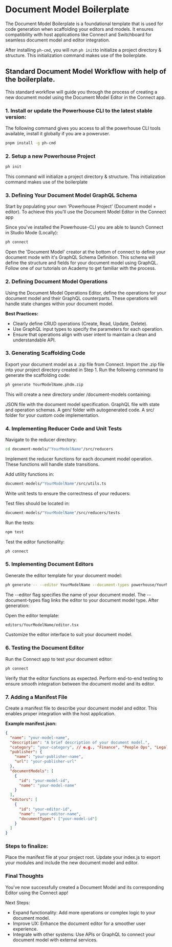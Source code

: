 # Document Model Boilerplate

The Document Model Boilerplate is a foundational template that is used for code generation when scaffolding your editors and models. 
It ensures compatibility with host applications like Connect and Switchboard for seamless document model and editor integration. 

After installing `ph-cmd`, you will run `ph init`to initialize a project directory & structure. 
This initialization command makes use of the boilerplate.

## Standard Document Model Workflow with help of the boilerplate.
This standard workflow will guide you through the process of creating a new document model using the Document Model Editor in the Connect app. 

### 1. Install or update the Powerhouse CLI to the latest stable version:

The following command gives you access to all the powerhouse CLI tools available, install it globally if you are a poweruser. 

```bash
pnpm install -g ph-cmd
```

### 2. Setup a new Powerhouse Project

```bash
ph init
```

This command will initialize a project directory & structure. This initialization command makes use of the boilerplate

### 3. Defining Your Document Model GraphQL Schema
Start by populating your own 'Powerhouse Project' (Document model + editor).
To achieve this you'll use the Document Model Editor in the Connect app

Since you've installed the Powerhouse-CLI you are able to launch Connect in Studio Mode (Locally):

```bash
ph connect
```

Open the 'Document Model' creator at the bottom of connect to define your document mode with it's GraphQL Schema Definition.
This schema will define the structure and fields for your document model using GraphQL. 
Follow one of our tutorials on Academy to get familiar with the process. 

### 2. Defining Document Model Operations
Using the Document Model Operations Editor, define the operations for your document model and their GraphQL counterparts. 
These operations will handle state changes within your document model.

**Best Practices:**

- Clearly define CRUD operations (Create, Read, Update, Delete).
- Use GraphQL input types to specify the parameters for each operation.
- Ensure that operations align with user intent to maintain a clean and understandable API.

### 3. Generating Scaffolding Code
Export your document model as a .zip file from Connect.
Import the .zip file into your project directory created in Step 1.
Run the following command to generate the scaffolding code:

```bash
ph generate YourModelName.phdm.zip
```

This will create a new directory under /document-models containing:

JSON file with the document model specification.
GraphQL file with state and operation schemas.
A gen/ folder with autogenerated code.
A src/ folder for your custom code implementation.

### 4. Implementing Reducer Code and Unit Tests
Navigate to the reducer directory:

```bash
cd document-models/"YourModelName"/src/reducers
```

Implement the reducer functions for each document model operation. These functions will handle state transitions.

Add utility functions in:

```bash
document-models/"YourModelName"/src/utils.ts
```

Write unit tests to ensure the correctness of your reducers:

Test files should be located in:

```bash
document-models/"YourModelName"/src/reducers/tests
```

Run the tests:

```bash
npm test
```

Test the editor functionality:

```bash
ph connect
```

### 5. Implementing Document Editors
Generate the editor template for your document model:

```bash
ph generate -- --editor YourModelName --document-types powerhouse/YourModelName
```

The --editor flag specifies the name of your document model.
The --document-types flag links the editor to your document model type.
After generation:

Open the editor template:

```bash
editors/YourModelName/editor.tsx
```

Customize the editor interface to suit your document model.

### 6. Testing the Document Editor
Run the Connect app to test your document editor:

```bash
ph connect
```

Verify that the editor functions as expected.
Perform end-to-end testing to ensure smooth integration between the document model and its editor.

### 7. Adding a Manifest File
Create a manifest file to describe your document model and editor. This enables proper integration with the host application.

**Example manifest.json:**

```json
{
  "name": "your-model-name",
  "description": "A brief description of your document model.",
  "category": "your-category", // e.g., "Finance", "People Ops", "Legal"
  "publisher": {
    "name": "your-publisher-name",
    "url": "your-publisher-url"
  },
  "documentModels": [
    {
      "id": "your-model-id",
      "name": "your-model-name"
    }
  ],
  "editors": [
    {
      "id": "your-editor-id",
      "name": "your-editor-name",
      "documentTypes": ["your-model-id"]
    }
  ]
}
```

### Steps to finalize:

Place the manifest file at your project root.
Update your index.js to export your modules and include the new document model and editor.

### Final Thoughts
You've now successfully created a Document Model and its corresponding Editor using the Connect app!

Next Steps:
- Expand functionality: Add more operations or complex logic to your document model.
- Improve UX: Enhance the document editor for a smoother user experience.
- Integrate with other systems: Use APIs or GraphQL to connect your document model with external services.
